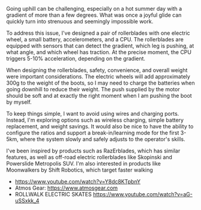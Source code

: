 Going uphill can be challenging, especially on a hot summer day with a gradient of more than a few degrees. What was once a joyful glide can quickly turn into strenuous and seemingly impossible work.

To address this issue, I've designed a pair of rollerblades with one electric wheel, a small battery, accelerometers, and a CPU. The rollerblades are equipped with sensors that can detect the gradient, which leg is pushing, at what angle, and which wheel has traction. At the precise moment, the CPU triggers 5-10% acceleration, depending on the gradient.

When designing the rollerblades, safety, convenience, and overall weight were important considerations. The electric wheels will add approximately 300g to the weight of the boots, so I may need to charge the batteries when going downhill to reduce their weight. The push supplied by the motor should be soft and at exactly the right moment when I am pushing the boot by myself.

To keep things simple, I want to avoid using wires and charging ports. Instead, I'm exploring options such as wireless charging, simple battery replacement, and weight savings. It would also be nice to have the ability to configure the ratios and support a break-in/learning mode for the first 3-5km, where the system slowly and safely adjusts to the operator's skills.

I've been inspired by products such as RazErblades, which has similar features, as well as off-road electric rollerblades like Skopinski and Powerslide Metropolis SUV. I'm also interested in products like Moonwalkers by Shift Robotics, which target faster walking

*  https://www.youtube.com/watch?v=Y8dc8KTpbnY
*  Atmos Gear: https://www.atmosgear.com
*  ROLLWALK ELECTRIC SKATES https://www.youtube.com/watch?v=aG-uSSxkk_4
